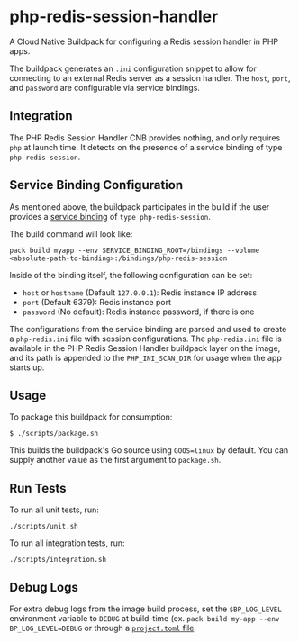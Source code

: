 # php-redis-session-handler
A Cloud Native Buildpack for configuring a Redis session handler in PHP apps.

The buildpack generates an `.ini` configuration snippet to allow for connecting
to an external Redis server as a session handler. The `host`, `port`, and `password` 
are configurable via service bindings.

## Integration

The PHP Redis Session Handler CNB provides nothing, and only requires
`php` at launch time. It detects on the presence of a service binding of
type `php-redis-session`.

## Service Binding Configuration

As mentioned above, the buildpack participates in the build if the user
provides a [service
binding](https://paketo.io/docs/howto/configuration/#bindings) of `type php-redis-session`.

The build command will look like:
```
pack build myapp --env SERVICE_BINDING_ROOT=/bindings --volume <absolute-path-to-binding>:/bindings/php-redis-session

```

Inside of the binding itself, the following configuration can be set:

- `host` or `hostname` (Default `127.0.0.1`): Redis instance IP address
- `port` (Default 6379): Redis instance port
- `password` (No default): Redis instance password, if there is one

The configurations from the service binding are parsed and used to create a
`php-redis.ini` file with session configurations. The `php-redis.ini` file is
available in the PHP Redis Session Handler buildpack layer on the image, and
its path is appended to the `PHP_INI_SCAN_DIR` for usage when the app starts up.

## Usage

To package this buildpack for consumption:

```
$ ./scripts/package.sh
```

This builds the buildpack's Go source using `GOOS=linux` by default. You can
supply another value as the first argument to `package.sh`.

## Run Tests

To run all unit tests, run:
```
./scripts/unit.sh
```

To run all integration tests, run:
```
./scripts/integration.sh
```

## Debug Logs
For extra debug logs from the image build process, set the `$BP_LOG_LEVEL`
environment variable to `DEBUG` at build-time (ex. `pack build my-app --env
BP_LOG_LEVEL=DEBUG` or through a  [`project.toml`
file](https://github.com/buildpacks/spec/blob/main/extensions/project-descriptor.md).
